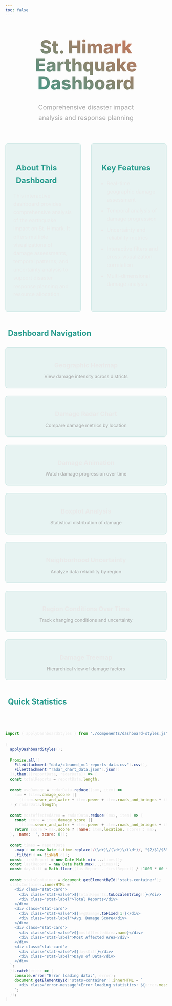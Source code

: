 ```yaml
---
toc: false
---
```


<div class="hero">
  <h1>St. Himark Earthquake Dashboard</h1>
  <h2>Comprehensive disaster impact analysis and response planning</h2>
</div>

<div class="dashboard-overview">
  <div class="dashboard-description">
    <h3><i class="fas fa-info-circle"></i> About This Dashboard</h3>
    <p>
      This interactive dashboard provides comprehensive analysis of the earthquake impact on St. Himark.
      It offers multiple visualizations of damage assessments, temporal patterns, and uncertainty analysis
      to support disaster response planning and resource allocation.
    </p>
  </div>

  <div class="key-features">
    <h3><i class="fas fa-chart-pie"></i> Key Features</h3>
    <ul>
      <li>Real-time geographic damage assessment</li>
      <li>Temporal analysis of damage progression</li>
      <li>Uncertainty and reliability metrics</li>
      <li>Interactive filters and cross-visualization correlation</li>
      <li>Multi-dimensional damage analysis</li>
    </ul>
  </div>
</div>

<div class="dashboard-navigation">
  <h3><i class="fas fa-compass"></i> Dashboard Navigation</h3>

  <div class="nav-cards">
    <a href="/heatmap" class="nav-card">
      <i class="fas fa-map-marked-alt"></i>
      <h4>Geographic Heatmap</h4>
      <p>View damage intensity across districts</p>
    </a>
    <a href="/radar-chart" class="nav-card">
      <i class="fas fa-chart-pie"></i>
      <h4>Damage Radar Chart</h4>
      <p>Compare damage metrics by location</p>
    </a>
    <a href="/animation_graph" class="nav-card">
      <i class="fas fa-film"></i>
      <h4>Damage Animation</h4>
      <p>Watch damage progression over time</p>
    </a>
    <a href="/boxplot" class="nav-card">
      <i class="fas fa-chart-bar"></i>
      <h4>Boxplot Analysis</h4>
      <p>Statistical distribution of damage</p>
    </a>
    <a href="/task2" class="nav-card">
      <i class="fas fa-question-circle"></i>
      <h4>Neighborhood Uncertainty</h4>
      <p>Analyze data reliability by region</p>
    </a>
    <a href="/task3" class="nav-card">
      <i class="fas fa-clock"></i>
      <h4>Region Conditions Over Time</h4>
      <p>Track changing conditions and uncertainty</p>
    </a>
    <a href="/treemap" class="nav-card">
      <i class="fas fa-sitemap"></i>
      <h4>Damage Treemap</h4>
      <p>Hierarchical view of damage factors</p>
    </a>
  </div>
</div>

<div id="quick-stats" class="quick-stats">
  <h3><i class="fas fa-tachometer-alt"></i> Quick Statistics</h3>
  <div id="stats-container" class="stats-container"></div>
</div>

```js
import { applyDashboardStyles } from "./components/dashboard-styles.js";

{
  applyDashboardStyles();

  Promise.all([
    FileAttachment("data/cleaned_mc1-reports-data.csv").csv(),
    FileAttachment("radar_chart_data.json").json()
  ]).then(([reportData, radarData]) => {
  const totalReports = reportData.length;

  const avgDamage = radarData.reduce((sum, item) =>
    sum + (item.damage_score ||
      ((item.sewer_and_water + item.power + item.roads_and_bridges + item.medical + item.buildings) / 5)), 0
  ) / radarData.length;

  const mostAffectedArea = radarData.reduce((max, item) => {
    const score = item.damage_score ||
      ((item.sewer_and_water + item.power + item.roads_and_bridges + item.medical + item.buildings) / 5);
    return score > max.score ? {name: item.location, score} : max;
  }, {name: '', score: 0});

  const times = reportData
    .map(d => new Date(d.time.replace(/(\d+)\/(\d+)\/(\d+)/, "$2/$1/$3")))
    .filter(d => !isNaN(d));
  const firstReport = new Date(Math.min(...times));
  const lastReport = new Date(Math.max(...times));
  const daysDiff = Math.floor((lastReport - firstReport) / (1000 * 60 * 60 * 24));

  const statsContainer = document.getElementById('stats-container');
  statsContainer.innerHTML = `
    <div class="stat-card">
      <div class="stat-value">${totalReports.toLocaleString()}</div>
      <div class="stat-label">Total Reports</div>
    </div>
    <div class="stat-card">
      <div class="stat-value">${avgDamage.toFixed(1)}</div>
      <div class="stat-label">Avg. Damage Score</div>
    </div>
    <div class="stat-card">
      <div class="stat-value">${mostAffectedArea.name}</div>
      <div class="stat-label">Most Affected Area</div>
    </div>
    <div class="stat-card">
      <div class="stat-value">${daysDiff}</div>
      <div class="stat-label">Days of Data</div>
    </div>
  `;
  }).catch(error => {
    console.error("Error loading data:", error);
    document.getElementById('stats-container').innerHTML = `
      <div class="error-message">Error loading statistics: ${error.message}</div>
    `;
  });
}
```

<style>
:root {
  --primary-color: #2a9d8f;
  --secondary-color: #e76f51;
  --dark-bg: #264653;
  --light-text: #e9e9e9;
  --muted-text: #a8a8a8;
  --card-bg: rgba(42, 157, 143, 0.1);
  --card-border: rgba(42, 157, 143, 0.2);
  --card-hover: rgba(42, 157, 143, 0.3);
}

body {
  font-family: 'Inter', sans-serif;
  line-height: 1.6;
  color: var(--light-text);
}

.hero {
  display: flex;
  flex-direction: column;
  align-items: center;
  font-family: 'Inter', sans-serif;
  margin: 2rem 0 4rem;
  text-wrap: balance;
  text-align: center;
}

.hero h1 {
  margin: 1rem 0;
  padding: 1rem 0;
  font-size: 3.5rem;
  font-weight: 800;
  line-height: 1;
  background: linear-gradient(30deg, var(--primary-color), var(--secondary-color));
  -webkit-background-clip: text;
  -webkit-text-fill-color: transparent;
  background-clip: text;
}

.hero h2 {
  margin: 0;
  max-width: 34em;
  font-size: 1.25rem;
  font-weight: 400;
  color: var(--muted-text);
}

.dashboard-overview {
  display: grid;
  grid-template-columns: 1fr 1fr;
  gap: 2rem;
  margin: 3rem 0;
}

.dashboard-overview h3 {
  display: flex;
  align-items: center;
  gap: 0.5rem;
  color: var(--primary-color);
  font-size: 1.5rem;
  margin-bottom: 1rem;
}

.dashboard-overview p, .dashboard-overview li {
  color: var(--light-text);
  font-size: 1rem;
}

.dashboard-description, .key-features {
  padding: 1.5rem;
  background: var(--card-bg);
  border-radius: 8px;
  border: 1px solid var(--card-border);
}

.key-features ul {
  padding-left: 1.5rem;
}

.key-features li {
  margin-bottom: 0.5rem;
}

.dashboard-navigation {
  margin: 3rem 0;
}

.dashboard-navigation h3 {
  display: flex;
  align-items: center;
  gap: 0.5rem;
  color: var(--primary-color);
  font-size: 1.5rem;
  margin-bottom: 1.5rem;
}

.nav-cards {
  display: grid;
  grid-template-columns: repeat(auto-fill, minmax(250px, 1fr));
  gap: 1.5rem;
}

.nav-card {
  display: flex;
  flex-direction: column;
  align-items: center;
  text-align: center;
  padding: 1.5rem;
  background: var(--card-bg);
  border: 1px solid var(--card-border);
  border-radius: 8px;
  transition: all 0.3s ease;
  text-decoration: none;
}

.nav-card:hover {
  background: var(--card-hover);
  transform: translateY(-5px);
  box-shadow: 0 5px 15px rgba(0, 0, 0, 0.1);
}

.nav-card i {
  font-size: 2rem;
  margin-bottom: 1rem;
  color: var(--secondary-color);
}

.nav-card h4 {
  color: var(--light-text);
  margin: 0 0 0.5rem 0;
  font-size: 1.2rem;
}

.nav-card p {
  color: var(--muted-text);
  margin: 0;
  font-size: 0.9rem;
}

.quick-stats {
  margin: 3rem 0;
}

.quick-stats h3 {
  display: flex;
  align-items: center;
  gap: 0.5rem;
  color: var(--primary-color);
  font-size: 1.5rem;
  margin-bottom: 1.5rem;
}

.stats-container {
  display: grid;
  grid-template-columns: repeat(auto-fit, minmax(200px, 1fr));
  gap: 1.5rem;
}

.stat-card {
  background: var(--card-bg);
  border: 1px solid var(--card-border);
  border-radius: 8px;
  padding: 1.5rem;
  text-align: center;
}

.stat-value {
  font-size: 2rem;
  font-weight: 700;
  color: var(--secondary-color);
  margin-bottom: 0.5rem;
}

.stat-label {
  font-size: 1rem;
  color: var(--muted-text);
}

.error-message {
  color: #e76f51;
  font-style: italic;
}

@media (max-width: 768px) {
  .dashboard-overview {
    grid-template-columns: 1fr;
  }

  .hero h1 {
    font-size: 2.5rem;
  }

  .hero h2 {
    font-size: 1rem;
  }
}

</style>